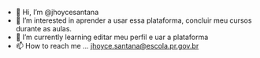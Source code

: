 - 👋 Hi, I’m @jhoycesantana
- 👀 I’m interested in aprender a usar essa plataforma, concluir meu cursos durante as aulas.
- 🌱 I’m currently learning editar meu perfil e uar a plataforma
- 📫 How to reach me ... jhoyce.santana@escola.pr.gov.br

<!---
ycesantana/jhoycesantana isjho a ✨ special ✨ repository because its `README.md` (this file) appears on your GitHub profile.
You can click the Preview link to take a look at your changes.
--->
